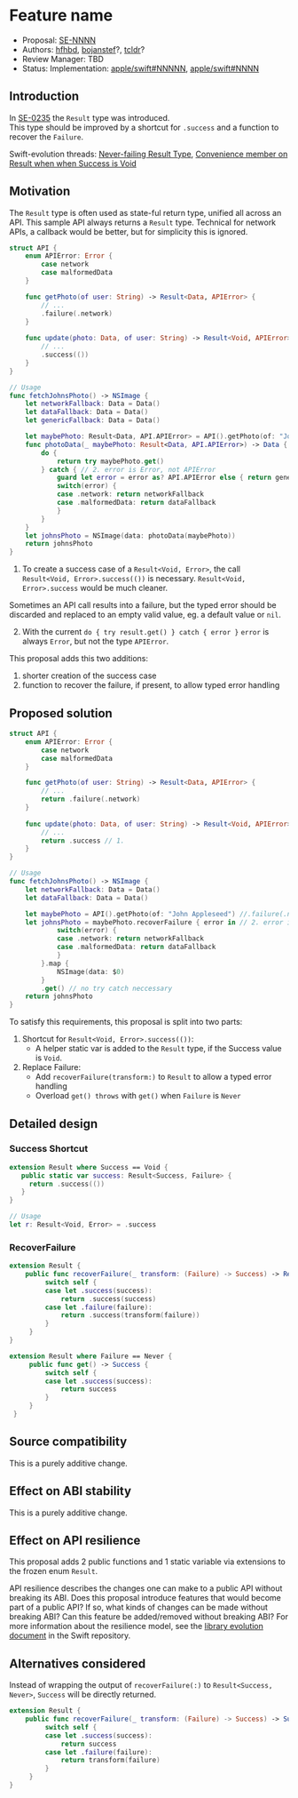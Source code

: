 # Feature name

* Proposal: [SE-NNNN](NNNN-Results-Improvements.md)
* Authors: [hfhbd](https://github.com/hfhbd), [bojanstef](https://github.com/bojanstef)?, [tcldr](https://github.com/tcldr)?
* Review Manager: TBD
* Status: Implementation: [apple/swift#NNNNN](https://github.com/apple/swift/pull/27908), [apple/swift#NNNN](https://github.com/apple/swift/pull/26471)

## Introduction
In [SE-0235](https://github.com/apple/swift-evolution/blob/master/proposals/0235-add-result.md) the `Result` type was introduced.  
This type should be improved by a shortcut for `.success` and a function to recover the `Failure`.

Swift-evolution threads: [Never-failing Result Type](https://forums.swift.org/t/never-failing-result-type/30249/5), [Convenience member on Result when when Success is Void](https://forums.swift.org/t/convenience-member-on-result-when-when-success-is-void/36134)

## Motivation
The `Result` type is often used as state-ful return type, unified all across an API.
This sample API always returns a `Result` type. Technical for network APIs, a callback would be better, but for simplicity this is ignored.

```swift
struct API {
    enum APIError: Error {
        case network
        case malformedData
    }

    func getPhoto(of user: String) -> Result<Data, APIError> { 
        // ...
        .failure(.network) 
    }
    
    func update(photo: Data, of user: String) -> Result<Void, APIError> {
        // ...
        .success(())
    }
}

// Usage
func fetchJohnsPhoto() -> NSImage {
    let networkFallback: Data = Data()
    let dataFallback: Data = Data()
    let genericFallback: Data = Data()

    let maybePhoto: Result<Data, API.APIError> = API().getPhoto(of: "John Appleseed") //.failure(.network)
    func photoData(_ maybePhoto: Result<Data, API.APIError>) -> Data {
        do {
            return try maybePhoto.get()
        } catch { // 2. error is Error, not APIError
            guard let error = error as? API.APIError else { return genericFallback }
            switch(error) {
            case .network: return networkFallback
            case .malformedData: return dataFallback
            }
        }
    }
    let johnsPhoto = NSImage(data: photoData(maybePhoto))
    return johnsPhoto
}
```

1. To create a success case of a `Result<Void, Error>`, the call `Result<Void, Error>.success(())` is necessary. `Result<Void, Error>.success` would be much cleaner.

Sometimes an API call results into a failure, but the typed error should be discarded and replaced to an empty valid value, eg. a default value or `nil`. 

2. With the current `do { try result.get() } catch { error }` `error` is always `Error`, but not the type `APIError`.

This proposal adds this two additions: 
1. shorter creation of the success case
2. function to recover the failure, if present, to allow typed error handling

## Proposed solution

```swift
struct API {
    enum APIError: Error {
        case network
        case malformedData
    }

    func getPhoto(of user: String) -> Result<Data, APIError> { 
        // ...
        return .failure(.network) 
    }
    
    func update(photo: Data, of user: String) -> Result<Void, APIError> {
        // ...
        return .success // 1.
    }
}

// Usage
func fetchJohnsPhoto() -> NSImage {
    let networkFallback: Data = Data()
    let dataFallback: Data = Data()

    let maybePhoto = API().getPhoto(of: "John Appleseed") //.failure(.network)
    let johnsPhoto = maybePhoto.recoverFailure { error in // 2. error is now APIError
            switch(error) {
            case .network: return networkFallback
            case .malformedData: return dataFallback
            }
        }.map {
            NSImage(data: $0)
        }
        .get() // no try catch neccessary
    return johnsPhoto
}
```

To satisfy this requirements, this proposal is split into two parts:
1. Shortcut for `Result<Void, Error>.success(())`:
   - A helper static var is added to the `Result` type, if the Success value is `Void`.
1. Replace Failure:
   - Add `recoverFailure(transform:)` to `Result` to allow a typed error handling
   - Overload `get() throws` with `get()` when `Failure` is `Never`
   
## Detailed design

### Success Shortcut
```swift
extension Result where Success == Void {
   public static var success: Result<Success, Failure> {
     return .success(())
   }
}

// Usage
let r: Result<Void, Error> = .success
```

### RecoverFailure
```swift
extension Result {
    public func recoverFailure(_ transform: (Failure) -> Success) -> Result<Success, Never> {
         switch self {
         case let .success(success):
             return .success(success)
         case let .failure(failure):
             return .success(transform(failure))
         }
     }
}

extension Result where Failure == Never {
     public func get() -> Success {
         switch self {
         case let .success(success):
             return success
         }
     }
 }
 ```

## Source compatibility
This is a purely additive change.

## Effect on ABI stability
This is a purely additive change.

## Effect on API resilience
This proposal adds 2 public functions and 1 static variable via extensions to the frozen enum `Result`.

API resilience describes the changes one can make to a public API
without breaking its ABI. Does this proposal introduce features that
would become part of a public API? If so, what kinds of changes can be
made without breaking ABI? Can this feature be added/removed without
breaking ABI? For more information about the resilience model, see the
[library evolution
document](https://github.com/apple/swift/blob/master/docs/LibraryEvolution.rst)
in the Swift repository.

## Alternatives considered
Instead of wrapping the output of `recoverFailure(:)` to `Result<Success, Never>`, `Success` will be directly returned. 
```swift
extension Result {
    public func recoverFailure(_ transform: (Failure) -> Success) -> Success {
         switch self {
         case let .success(success):
             return success
         case let .failure(failure):
             return transform(failure)
         }
     }
}
```

